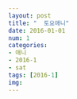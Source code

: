 ```yaml
---
layout: post
title: "  토요애니"
date: 2016-01-01
num: 1
categories:
- 애니
- 2016-1
- sat
tags: [2016-1]
img: 
---
```

